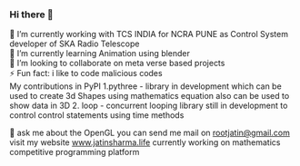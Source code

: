 ### Hi there 👋
🔭 I’m currently working with TCS INDIA for NCRA PUNE as Control System developer of SKA Radio Telescope<br>
🌱 I’m currently learning Animation using blender <br>
👯 I’m looking to collaborate on meta verse based projects <br>
⚡ Fun fact: i like to code malicious codes <br>
My contributions in PyPI
1.pythree - library in development which can be used to create 3d Shapes using mathematics equation also can be used to show data in 3D
2. loop - concurrent looping library still in development to control control statements using time methods 

💬 ask me about the OpenGL
you can send me mail on rootjatin@gmail.com <br>
visit my website www.jatinsharma.life
currently working on mathematics competitive programming platform
<br>


<!--
**rootjatin/rootjatin** is a ✨ _special_ ✨ repository because its `README.md` (this file) appears on your GitHub profile.

Here are some ideas to get you started:

🔭 I’m currently working with TCS INDIA 
🌱 I’m currently learning Animation using blender 
👯 I’m looking to collaborate on meta verse 

- 💬 Ask me about ...
- 📫 How to reach me: ...
- 😄 Pronouns: ...
- ⚡ Fun fact: ...
-->
